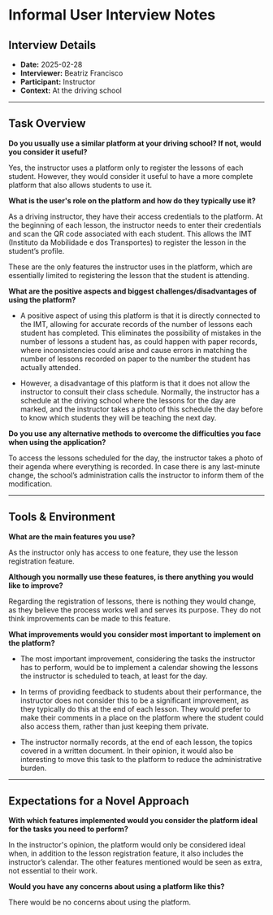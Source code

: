 # Informal User Interview Notes 

## Interview Details 
- **Date:** 2025-02-28
- **Interviewer:** Beatriz Francisco
- **Participant:** Instructor 
- **Context:** At the driving school
- --- 
## Task Overview 

**Do you usually use a similar platform at your driving school? If not, would you consider it useful?**

Yes, the instructor uses a platform only to register the lessons of each student. However, they would consider it useful to have a more complete platform that also allows students to use it.

**What is the user's role on the platform and how do they typically use it?** 

As a driving instructor, they have their access credentials to the platform. At the beginning of each lesson, the instructor needs to enter their credentials and scan the QR code associated with each student. This allows the IMT (Instituto da Mobilidade e dos Transportes) to register the lesson in the student’s profile.

These are the only features the instructor uses in the platform, which are essentially limited to registering the lesson that the student is attending.

**What are the positive aspects and biggest challenges/disadvantages of using the platform?** 

- A positive aspect of using this platform is that it is directly connected to the IMT, allowing for accurate records of the number of lessons each student has completed. This eliminates the possibility of mistakes in the number of lessons a student has, as could happen with paper records, where inconsistencies could arise and cause errors in matching the number of lessons recorded on paper to the number the student has actually attended.

- However, a disadvantage of this platform is that it does not allow the instructor to consult their class schedule. Normally, the instructor has a schedule at the driving school where the lessons for the day are marked, and the instructor takes a photo of this schedule the day before to know which students they will be teaching the next day.

**Do you use any alternative methods to overcome the difficulties you face when using the application?** 

To access the lessons scheduled for the day, the instructor takes a photo of their agenda where everything is recorded. In case there is any last-minute change, the school’s administration calls the instructor to inform them of the modification.

---- 
## Tools & Environment 
**What are the main features you use?** 

As the instructor only has access to one feature, they use the lesson registration feature.

**Although you normally use these features, is there anything you would like to improve?** 

Regarding the registration of lessons, there is nothing they would change, as they believe the process works well and serves its purpose. They do not think improvements can be made to this feature.

**What improvements would you consider most important to implement on the platform?** 
- The most important improvement, considering the tasks the instructor has to perform, would be to implement a calendar showing the lessons the instructor is scheduled to teach, at least for the day.

- In terms of providing feedback to students about their performance, the instructor does not consider this to be a significant improvement, as they typically do this at the end of each lesson. They would prefer to make their comments in a place on the platform where the student could also access them, rather than just keeping them private.

- The instructor normally records, at the end of each lesson, the topics covered in a written document. In their opinion, it would also be interesting to move this task to the platform to reduce the administrative burden.

--- 
## Expectations for a Novel Approach 

**With which features implemented would you consider the platform ideal for the tasks you need to perform?** 

In the instructor's opinion, the platform would only be considered ideal when, in addition to the lesson registration feature, it also includes the instructor’s calendar. The other features mentioned would be seen as extra, not essential to their work.

**Would you have any concerns about using a platform like this?** 

There would be no concerns about using the platform.
